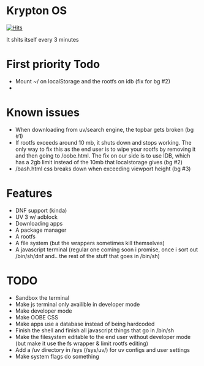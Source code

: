 # Krypton OS 
[![Hits](https://hits.seeyoufarm.com/api/count/incr/badge.svg?url=https%3A%2F%2Fgithub.com%2FShrey719%2FKrypton&count_bg=%2379C83D&title_bg=%23555555&icon=&icon_color=%23E7E7E7&title=views&edge_flat=false)](https://hits.seeyoufarm.com)

It shits itself every 3 minutes 

# First priority Todo 
- Mount ~/ on localStorage and the rootfs on idb (fix for bg #2)
- 


# Known issues 
- When downloading from uv/search engine, the topbar gets broken (bg #1)
- If rootfs exceeds around 10 mb, it shuts down and stops working. The only way to fix this as the end user is to wipe your rootfs by removing it and then going to /oobe.html. The fix on our side is to use IDB, which has a 2gb limit instead of the 10mb that localstorage gives   (bg #2)
- /bash.html css breaks down when exceeding viewport height (bg #3)

# Features 
- DNF support (kinda)   
- UV 3 w/ adblock   
- Downloading apps   
- A package manager   
- A rootfs
- A file system (but the wrappers sometimes kill themselves)   
- A javascript terminal (regular one coming soon i promise, once i sort out /bin/sh/dnf and.. the rest of the stuff that goes in /bin/sh)


# TODO
- Sandbox the terminal   
- Make js terminal only availible in developer mode    
- Make developer mode     
- Make OOBE CSS
- Make apps use a database instead of being hardcoded   
- Finish the shell and finish all javascript things that go in /bin/sh   
- Make the filesystem editable to the end user without developer mode (but make it use the fs wrapper & limit rootfs editing)     
- Add a /uv directory in /sys (/sys/uv/) for uv configs and user settings 
- Make system flags do something

